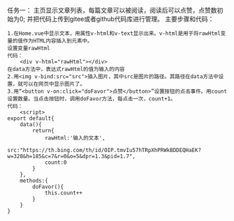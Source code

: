 任务一： 
    主页显示文章列表，每篇文章可以被阅读，阅读后可以点赞，点赞数初始为0;
    并把代码上传到gitee或者github代码库进行管理。
    主要步骤和代码：

    1.在Home.vue中显示文本，用属性v-html和v-text显示出来。v-html是用于将rawHtml变量的值作为HTML内容插入到元素中。
    设置变量rawHtml
    代码：
        <div v-html="rawHtml"></div>
    在data方法中，表达式rawHtml的值为输入的内容
    2.用<img v-bind:src="src">插入图片，其中src是图片的路径。其路径在data方法中设置，就可以在网页中显示图片了。
    3.用“<button v-on:click="doFavor">点赞</button>”设置按钮的点击事件。用count设置数量。当点击按钮时，调用doFavor方法，每点击一次，count+1。
    代码：
        <script>
    export default{
        data(){
            return{
                rawHtml:'输入的文本',
                src:"https://th.bing.com/th/id/OIP.tmvIu57hTRpXhPRWkBDDEQHaEK?w=328&h=185&c=7&r=0&o=5&dpr=1.3&pid=1.7",
                count:0
            }
        },
        methods:{
            doFavor(){
                this.count++
            }
        }
    }
    